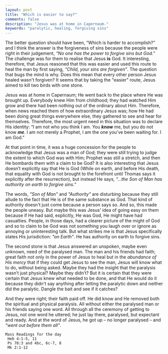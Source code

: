 ```yaml
---
layout: post
title: "Which is easier to say?"
comments: false
description: "Jesus was at home in Capernaum."
keywords: "paralytic, healing, forgiving sins"
---
```


The better question should have been, “Which is harder to accomplish?” and I think the answer is the forgiveness of sins because the people were right in their judgement, _“No one has the power to forgive sins but God.”_ The challenge was for them to realise that Jesus **is** God. It interesting, therefore, that Jesus reasoned that this was easier and used this route to heal the man by first saying, _“Child, your sins are forgiven”_. The question that bugs the mind is why. Does this mean that every other person Jesus healed wasn't forgiven? It seems that by taking the "easier" route, Jesus aimed to kill two birds with one stone.

Jesus was at home in Capernaum; He went back to the place where He was brought up. Everybody knew Him from childhood; they had watched Him grow and there had been nothing out of the ordinary about Him. Therefore, when news reached them of how extraordinary Jesus was; how He had been doing great things everywhere else, they gathered to see and hear for themselves. 
Therefore, the most urgent need in this situation was to declare His identity: “I am not who you think I am. You _**know**_ me, but you do not know _**me**_. I am not merely a Prophet, I am the one you’ve been waiting for. I am God.”

At that point in time, it was a huge concession for the people to acknowledge that Jesus was a man of God; they were still trying to judge the extent to which God was with Him; Prophet was still a stretch, and then He bombards them with a claim to be God? It is also interesting that Jesus doesn’t explicitly say that He is God (While on earth, and before His death, that equality with God is not brought to the forefront until Thomas says it explicitly after the resurrection), but instead He says, _“…the Son of Man has authority on earth to forgive sins.”_

The words, _"Son of Man"_ and _"Authority"_ are disturbing because they still allude to the fact that He is of the same substance as God. That kind of authority doesn't just come because a person says so. And so, this made the people uneasy. But maybe this was Jesus' idea of going easy on them because if He had said, explicitly, He was God, He might have had casualties. People, in those days, had a clearer picture of the might of God and so to claim to be God was not something you laugh over or ignore as annoying or uninteresting talk. But what strikes me is that Jesus specifically states His jurisdiction: _"on Earth"_. He has authority on earth to forgive sins. 

The second stone is that Jesus answered an unspoken, maybe even unknown, need of the paralysed man. The man and his friends had faith; great faith not only in the power of Jesus to heal but in the _abundance of His mercy_ that if they could get Jesus to see the man, Jesus will know what to do, without being asked. Maybe they had the insight that the paralysis wasn’t just physical? Maybe they didn’t? But it is certain that they were certain that Jesus knew what needed to be done, and that He would do it because they didn't say anything after letting the paralytic down and neither did the paralytic. Dangle the bait and see if it catches?

And they were right; their faith paid off. He did know and He removed both the spiritual and physical paralysis. All without either the paralysed man or his friends saying one word. All through all the ceremony of getting to Jesus, not one word he uttered; he just lay there, paralysed, but expectant and ready. And at the word of Jesus, he got up – no longer paralysed – and _“went out before them all”_.

```
Mass Readings for the day
 Heb 4:1-5, 11
 Ps 78:3 and 4bc, 6c-7, 8
 Mk 2:1-12
```
